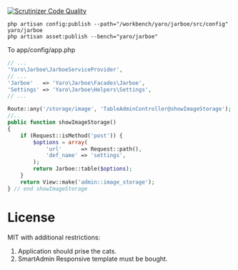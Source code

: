 [![Scrutinizer Code Quality](https://scrutinizer-ci.com/g/Cherry-Pie/Jarboe/badges/quality-score.png?b=master)](https://scrutinizer-ci.com/g/Cherry-Pie/Jarboe/?branch=master)

````
php artisan config:publish --path="/workbench/yaro/jarboe/src/config" yaro/jarboe
php artisan asset:publish --bench="yaro/jarboe"
````

To app/config/app.php
```php
// ...
'Yaro\Jarboe\JarboeServiceProvider',
// ...
'Jarboe'   => 'Yaro\Jarboe\Facades\Jarboe',
'Settings' => 'Yaro\Jarboe\Helpers\Settings',
// ...
```



```php
Route::any('/storage/image', 'TableAdminController@showImageStorage');
//..
public function showImageStorage()
{
    if (Request::isMethod('post')) {
        $options = array(
            'url'      => Request::path(),
            'def_name' => 'settings',
        );
        return Jarboe::table($options);
    }
    return View::make('admin::image_storage');
} // end showImageStorage
```

# License
MIT with additional restrictions:
1. Application should prise the cats.
2. SmartAdmin Responsive template must be bought.